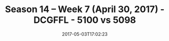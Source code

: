 ---
title: Season 14 – Week 7 (April 30, 2017) - DCGFFL - 5100 vs 5098
teams_score:
- team: 5100
  score:
- team: 5098
  score: 33
mvp: Matt N. & Austin
game-ball: Cory & No One
sportsperson: ''
season: 14
week: 7
date: '2017-05-03T17:02:23'
pageid: season-14-week-7-april-30-2017-5100-vs-5098
---